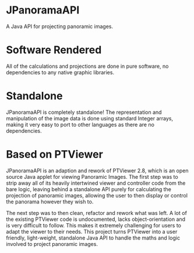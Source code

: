 # JPanoramaAPI
A Java API for projecting panoramic images.

# Software Rendered
All of the calculations and projections are done in pure software, no dependencies to any native graphic libraries.

# Standalone
JPanoramaAPI is completely standalone! The representation and manipulation of the image data is done using standard Integer arrays, making it very easy to port to other languages as there are no dependencies.


# Based on PTViewer
JPanoramaAPI is an adaption and rework of PTViewer 2.8, which is an open source Java applet for viewing Panoramic Images.  The first step was to strip away all of its heavily intertwined viewer and controller code from the bare logic, leaving behind a standalone API purely for calculating the projection of panoramic images, allowing the user to then display or control the panorama however they wish to.

The next step was to then clean, refactor and rework what was left. 
A lot of the existing PTViewer code is undocumented, lacks object-orientation and is very difficult to follow.  This makes it extremely challenging for users to adapt the viewer to their needs.  This project turns PTViewer into a user friendly, light-weight, standalone Java API to handle the maths and logic involved to project panoramic images.
